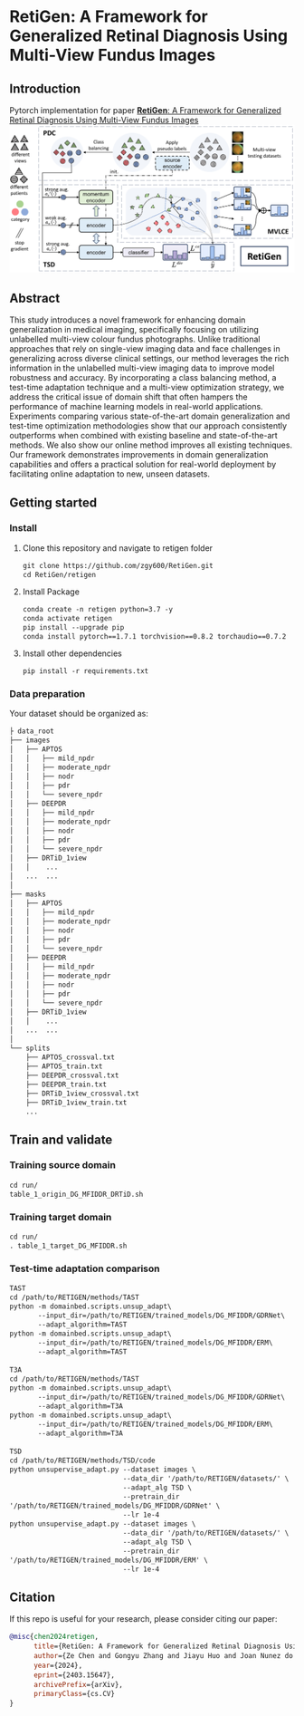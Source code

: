 # RetiGen: A Framework for Generalized Retinal Diagnosis Using Multi-View Fundus Images
## Introduction

Pytorch implementation for paper [**RetiGen**: A Framework for Generalized Retinal Diagnosis Using Multi-View Fundus Images](https://arxiv.org/abs/2403.15647) ![fig2](figures/framework.jpg)

## Abstract

This study introduces a novel framework for enhancing domain generalization in medical imaging, specifically focusing on utilizing unlabelled multi-view colour fundus photographs. Unlike traditional approaches that rely on single-view imaging data and face challenges in generalizing across diverse clinical settings, our method leverages the rich information in the unlabelled multi-view imaging data to improve model robustness and accuracy. By incorporating a class balancing method, a test-time adaptation technique and a multi-view optimization strategy, we address the critical issue of domain shift that often hampers the performance of machine learning models in real-world applications. Experiments comparing various state-of-the-art domain generalization and test-time optimization methodologies show that our approach consistently outperforms when combined with existing baseline and state-of-the-art methods. We also show our online method improves all existing techniques. Our framework demonstrates improvements in domain generalization capabilities and offers a practical solution for real-world deployment by facilitating online adaptation to new, unseen datasets.

## Getting started

### Install

1. Clone this repository and navigate to retigen folder

   ```
   git clone https://github.com/zgy600/RetiGen.git
   cd RetiGen/retigen
   ```

2. Install Package

   ```
   conda create -n retigen python=3.7 -y
   conda activate retigen
   pip install --upgrade pip
   conda install pytorch==1.7.1 torchvision==0.8.2 torchaudio==0.7.2
   ```

3. Install other dependencies

   ```
   pip install -r requirements.txt
   ```

### Data preparation

Your dataset should be organized as:

```
├ data_root
├── images
│   ├── APTOS
│   │   ├── mild_npdr
│   │   ├── moderate_npdr
│   │   ├── nodr
│   │   ├── pdr
│   │   └── severe_npdr
│   ├── DEEPDR
│   │   ├── mild_npdr
│   │   ├── moderate_npdr
│   │   ├── nodr
│   │   ├── pdr
│   │   └── severe_npdr
│   ├── DRTiD_1view
│   │    ...
│   ...  ...
│   
├── masks
│   ├── APTOS
│   │   ├── mild_npdr
│   │   ├── moderate_npdr
│   │   ├── nodr
│   │   ├── pdr
│   │   └── severe_npdr
│   ├── DEEPDR
│   │   ├── mild_npdr
│   │   ├── moderate_npdr
│   │   ├── nodr
│   │   ├── pdr
│   │   └── severe_npdr
│   ├── DRTiD_1view
│   │    ...
│   ...  ...
│   
└── splits
    ├── APTOS_crossval.txt
    ├── APTOS_train.txt
    ├── DEEPDR_crossval.txt
    ├── DEEPDR_train.txt
    ├── DRTiD_1view_crossval.txt
    ├── DRTiD_1view_train.txt
    ...

```


## Train and validate

### Training source domain
   ```
cd run/
table_1_origin_DG_MFIDDR_DRTiD.sh
   ```
### Training target domain
   ```
cd run/
. table_1_target_DG_MFIDDR.sh
   ```

### Test-time adaptation comparison
```
TAST
cd /path/to/RETIGEN/methods/TAST
python -m domainbed.scripts.unsup_adapt\
       --input_dir=/path/to/RETIGEN/trained_models/DG_MFIDDR/GDRNet\
       --adapt_algorithm=TAST
python -m domainbed.scripts.unsup_adapt\
       --input_dir=/path/to/RETIGEN/trained_models/DG_MFIDDR/ERM\
       --adapt_algorithm=TAST

T3A
cd /path/to/RETIGEN/methods/TAST
python -m domainbed.scripts.unsup_adapt\
       --input_dir=/path/to/RETIGEN/trained_models/DG_MFIDDR/GDRNet\
       --adapt_algorithm=T3A
python -m domainbed.scripts.unsup_adapt\
       --input_dir=/path/to/RETIGEN/trained_models/DG_MFIDDR/ERM\
       --adapt_algorithm=T3A
       
TSD
cd /path/to/RETIGEN/methods/TSD/code
python unsupervise_adapt.py --dataset images \
                            --data_dir '/path/to/RETIGEN/datasets/' \
                            --adapt_alg TSD \ 
                            --pretrain_dir '/path/to/RETIGEN/trained_models/DG_MFIDDR/GDRNet' \
                            --lr 1e-4
python unsupervise_adapt.py --dataset images \
                            --data_dir '/path/to/RETIGEN/datasets/' \
                            --adapt_alg TSD \ 
                            --pretrain_dir '/path/to/RETIGEN/trained_models/DG_MFIDDR/ERM' \
                            --lr 1e-4

```


## Citation
If this repo is useful for your research, please consider citing our paper:
```bibtex
@misc{chen2024retigen,
      title={RetiGen: A Framework for Generalized Retinal Diagnosis Using Multi-View Fundus Images}, 
      author={Ze Chen and Gongyu Zhang and Jiayu Huo and Joan Nunez do Rio and Charalampos Komninos and Yang Liu and Rachel Sparks and Sebastien Ourselin and Christos Bergeles and Timothy Jackson},
      year={2024},
      eprint={2403.15647},
      archivePrefix={arXiv},
      primaryClass={cs.CV}
}
```
